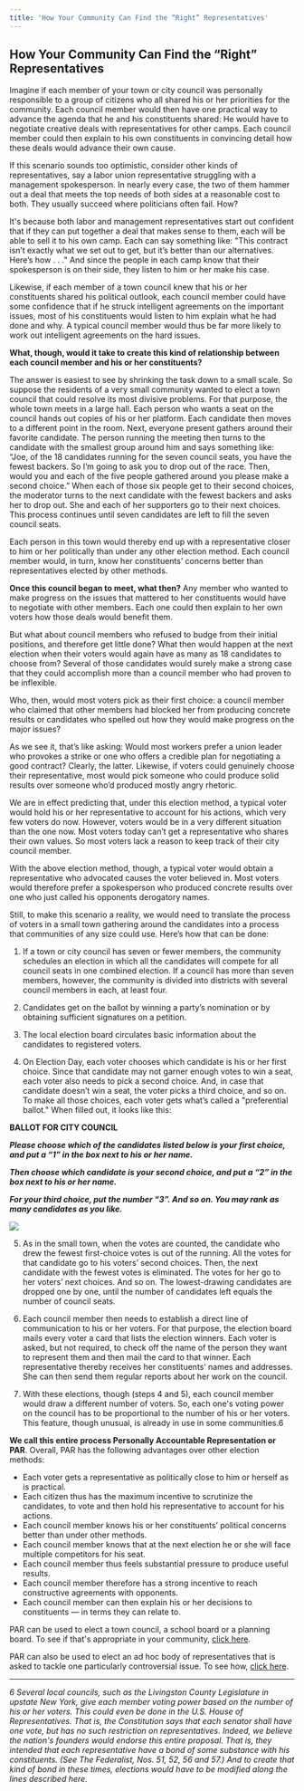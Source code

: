 ```yaml
---
title: 'How Your Community Can Find the “Right” Representatives'
---
```


## How Your Community Can Find the “Right” Representatives

Imagine if each member of your town or city council was personally responsible to a group of citizens who all shared his or her priorities for the community. Each council member would then have one practical way to advance the agenda that he and his constituents shared: He would have to negotiate creative deals with representatives for other camps. Each council member could then explain to his own constituents in convincing detail how these deals would advance their own cause.

If this scenario sounds too optimistic, consider other kinds of representatives, say a labor union representative struggling with a management spokesperson. In nearly every case, the two of them hammer out a deal that meets the top needs of both sides at a reasonable cost to both. They usually succeed where politicians often fail. How?

It's because both labor and management representatives start out confident that if they can put together a deal that makes sense to them, each will be able to sell it to his own camp. Each can say something like: "This contract isn’t exactly what we set out to get, but it’s better than our alternatives. Here’s how . . ." And since the people in each camp know that their spokesperson is on their side, they listen to him or her make his case.

Likewise, if each member of a town council knew that his or her constituents shared his political outlook, each council member could have some confidence that if he struck intelligent agreements on the important issues, most of his constituents would listen to him explain what he had done and why. A typical council member would thus be far more likely to work out intelligent agreements on the hard issues.

**What, though, would it take to create this kind of relationship between each council member and his or her constituents?**

The answer is easiest to see by shrinking the task down to a small scale. So suppose the residents of a very small community wanted to elect a town council that could resolve its most divisive problems. For that purpose, the whole town meets in a large hall. Each person who wants a seat on the council hands out copies of his or her platform. Each candidate then moves to a different point in the room. Next, everyone present gathers around their favorite candidate. The person running the meeting then turns to the candidate with the smallest group around him and says something like: “Joe, of the 18 candidates running for the seven council seats, you have the fewest backers. So I’m going to ask you to drop out of the race. Then, would you and each of the five people gathered around you please make a second choice.” When each of those six people get to their second choices, the moderator turns to the next candidate with the fewest backers and asks her to drop out. She and each of her supporters go to their next choices. This process continues until seven candidates are left to fill the seven council seats.

Each person in this town would thereby end up with a representative closer to him or her politically than under any other election method. Each council member would, in turn, know her constituents’ concerns better than representatives elected by other methods.

**Once this council began to meet, what then?** Any member who wanted to make progress on  the issues that mattered to her constituents would have to negotiate with other members. Each one could then explain to her own voters how those deals would benefit them.

But what about council members who refused to budge from their initial positions, and therefore get little done? What then would happen at the next election when their voters would again have as many as 18 candidates to choose from? Several of those candidates would surely make a strong case that they could accomplish more than a council member who had proven to be inflexible.

Who, then, would most voters pick as their first choice: a council member who claimed that other members had blocked her from producing concrete results or candidates who spelled out how they would make progress on the major issues?

As we see it, that’s like asking: Would most workers prefer a union leader who provokes a strike or one who offers a credible plan for negotiating a good contract? Clearly, the latter. Likewise, if voters could genuinely choose their representative, most would pick someone who could produce solid results over someone who’d produced mostly angry rhetoric.

We are in effect predicting that, under this election method, a typical voter would hold his or her representative to account for his actions, which very few voters do now. However, voters would be in a very different situation than the one now. Most voters today can’t get a representative who shares their own values. So most voters lack a reason to keep track of their city council member.

With the above election method, though, a typical voter would obtain a representative who advocated causes the voter believed in. Most voters would therefore prefer a spokesperson who produced concrete results over one who just called his opponents derogatory names.

Still, to make this scenario a reality, we would need to translate the process of voters in a small town gathering around the candidates into a process that communities of any size could use. Here’s how that can be done:

1) If a town or city council has seven or fewer members, the community schedules an election in which all the candidates will compete for all council seats in one combined election. If a council has more than seven members, however, the community is divided into districts with several council members in each, at least four.

2) Candidates get on the ballot by winning a party’s nomination or by obtaining sufficient signatures on a petition.

3) The local election board circulates basic information about the candidates to registered voters.

4) On Election Day, each voter chooses which candidate is his or her first choice. Since that candidate may not garner enough votes to win a seat, each voter also needs to pick a second choice. And, in case that candidate doesn’t win a seat, the voter picks a third choice, and so on. To make all those choices, each voter gets what’s called a "preferential ballot." When filled out, it looks like this:

**BALLOT FOR CITY COUNCIL**

_**Please choose which of the candidates listed below is your first choice, and put a “1” in the box next to his or her name.**_

_**Then choose which candidate is your second choice, and put a “2” in the box next to his or her name.**_

_**For your third choice, put the number “3”. And so on. You may rank as many candidates as you like.**_

![][1]

5) As in the small town, when the votes are counted, the candidate who drew the fewest first-choice votes is out of the running. All the votes for that candidate go to his voters’ second choices. Then, the next candidate with the fewest votes is eliminated. The votes for her go to her voters’ next choices. And so on. The lowest-drawing candidates are dropped one by one, until the number of candidates left equals the number of council seats.

6) Each council member then needs to establish a direct line of communication to his or her voters. For that purpose, the election board mails every voter a card that lists the election winners. Each voter is asked, but not required, to check off the name of the person they want to represent them and then mail the card to that winner. Each representative thereby receives her constituents’ names and addresses. She can then send them regular reports about her work on the council.

7) With these elections, though (steps 4 and 5), each council member would draw a different number of voters. So, each one's voting power on the council has to be proportional to the number of his or her voters. This feature, though unusual, is already in use in some communities.6

**We call this entire process Personally Accountable Representation or PAR**. Overall, PAR has the following advantages over other election methods:

  * Each voter gets a representative as politically close to him or herself as is practical.
  * Each citizen thus has the maximum incentive to scrutinize the candidates, to vote and then hold his representative to account for his actions.
  * Each council member knows his or her constituents’ political concerns better than under other methods.
  * Each council member knows that at the next election he or she will face multiple competitors for his seat.
  * Each council member thus feels substantial pressure to produce useful results.
  * Each council member therefore has a strong incentive to reach constructive agreements with opponents.
  * Each council member can then explain his or her decisions to constituents — in terms they can relate to.

PAR can be used to elect a town council, a school board or a planning board. To see if that's appropriate in your community, [click here][2].

PAR can also be used to elect an ad hoc body of representatives that is asked to tackle one particularly controversial issue. To see how, [click here][3].

* * *

*6 Several local councils, such as the Livingston County Legislature in upstate New York, give each member voting power based on the number of his or her voters. This could even be done in the U.S. House of Representatives. That is, the Constitution says that each senator shall have one vote, but has no such restriction on representatives. Indeed, we believe the nation's founders would endorse this entire proposal. That is, they intended that  each representative have a bond of some substance with his constituents. (See The Federalist, Nos. 51, 52, 56 and 57.) And to create that kind of bond in these times, elections would have to be modified along the lines described here.*

   [1]: /files/ballot3.png
   [2]: /does-your-community-need-change/
   [3]: /does-your-community-need-change/how-community-can-resolve-any-issue.html